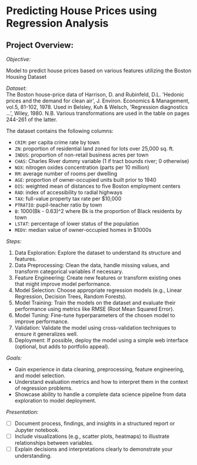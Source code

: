 # **Predicting House Prices using Regression Analysis**

## **Project Overview:**
*Objective:*

Model to predict house prices based on various features utilizing the Boston Housing Dataset 

  
*Dataset:*  
The Boston house-price data of Harrison, D. and Rubinfeld, D.L. 'Hedonic prices and the demand for clean air', J. Environ. Economics & Management, vol.5, 81-102, 1978. Used in Belsley, Kuh & Welsch, 'Regression diagnostics
 ...', Wiley, 1980.   N.B. Various transformations are used in the table on
 pages 244-261 of the latter.

  
The dataset contains the following columns:
- `CRIM`: per capita crime rate by town
- `ZN`: proportion of residential land zoned for lots over 25,000 sq. ft.
- `INDUS`: proportion of non-retail business acres per town
- `CHAS`: Charles River dummy variable (1 if tract bounds river; 0 otherwise)
- `NOX`: nitrogen oxides concentration (parts per 10 million)
- `RM`: average number of rooms per dwelling
- `AGE`: proportion of owner-occupied units built prior to 1940
- `DIS`: weighted mean of distances to five Boston employment centers
- `RAD`: index of accessibility to radial highways
- `TAX`: full-value property tax rate per $10,000
- `PTRATIO`: pupil-teacher ratio by town
- `B`: 1000(Bk - 0.63)^2 where Bk is the proportion of Black residents by town
- `LSTAT`: percentage of lower status of the population
- `MEDV`: median value of owner-occupied homes in $1000s

  
*Steps:*
1. Data Exploration: Explore the dataset to understand its structure and features.
2. Data Preprocessing: Clean the data, handle missing values, and transform categorical variables if necessary.
3. Feature Engineering: Create new features or transform existing ones that might improve model performance.
4. Model Selection: Choose appropriate regression models (e.g., Linear Regression, Decision Trees, Random Forests).
5. Model Training: Train the models on the dataset and evaluate their performance using metrics like RMSE (Root Mean Squared Error).
6. Model Tuning: Fine-tune hyperparameters of the chosen model to improve performance.
7. Validation: Validate the model using cross-validation techniques to ensure it generalizes well.
8. Deployment: If possible, deploy the model using a simple web interface (optional, but adds to portfolio appeal).

 
*Goals:*
- Gain experience in data cleaning, preprocessing, feature engineering, and model selection.
- Understand evaluation metrics and how to interpret them in the context of regression problems.
- Showcase ability to handle a complete data science pipeline from data exploration to model deployment.

 
*Presentation:*
- [ ] Document process, findings, and insights in a structured report or Jupyter notebook.
- [ ] Include visualizations (e.g., scatter plots, heatmaps) to illustrate relationships between variables.
- [ ] Explain decisions and interpretations clearly to demonstrate your understanding.
